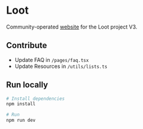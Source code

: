 # Loot

Community-operated [website](https://www.lootprojectV3.com/) for the Loot project V3.

## Contribute

- Update FAQ in `/pages/faq.tsx`
- Update Resources in `/utils/lists.ts`

## Run locally

```bash
# Install dependencies
npm install

# Run
npm run dev
```
